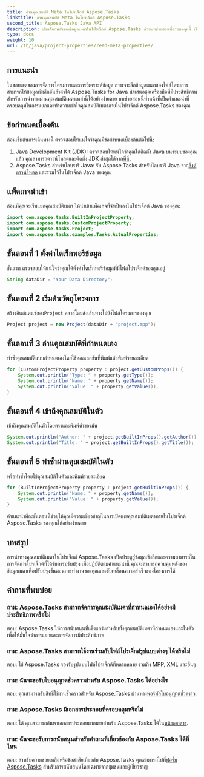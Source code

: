 ```yaml
---
title: อ่านคุณสมบัติ Meta ในโปรเจ็กต์ Aspose.Tasks
linktitle: อ่านคุณสมบัติ Meta ในโปรเจ็กต์ Aspose.Tasks
second_title: Aspose.Tasks Java API
description: ปลดล็อกพลังของข้อมูลเมตาในโปรเจ็กต์ Aspose.Tasks ด้วยบทช่วยสอนที่ครอบคลุมนี้ เรียนรู้ที่จะแยกและใช้ประโยชน์จากคุณสมบัติเมตาได้อย่างง่ายดาย
type: docs
weight: 10
url: /th/java/project-properties/read-meta-properties/
---
```

## การแนะนำ
ในขอบเขตของการจัดการโครงการและการวิเคราะห์ข้อมูล การเจาะลึกข้อมูลเมตาของไฟล์โครงการสามารถให้ข้อมูลเชิงลึกอันล้ำค่าได้ Aspose.Tasks for Java นำเสนอชุดเครื่องมือที่มีประสิทธิภาพสำหรับการนำทางผ่านคุณสมบัติเมตาเหล่านี้ได้อย่างง่ายดาย บทช่วยสอนนี้ทำหน้าที่เป็นคำแนะนำที่ครอบคลุมในการแยกและทำความเข้าใจคุณสมบัติเมตาภายในโปรเจ็กต์ Aspose.Tasks ของคุณ
## ข้อกำหนดเบื้องต้น
ก่อนเริ่มต้นการเดินทางนี้ ตรวจสอบให้แน่ใจว่าคุณมีข้อกำหนดเบื้องต้นต่อไปนี้:
1.  Java Development Kit (JDK): ตรวจสอบให้แน่ใจว่าคุณได้ติดตั้ง Java บนระบบของคุณแล้ว คุณสามารถดาวน์โหลดและติดตั้ง JDK ล่าสุดได้จาก[ที่นี่](https://www.oracle.com/java/technologies/javase-jdk11-downloads.html).
2.  Aspose.Tasks สำหรับไลบรารี Java: รับ Aspose.Tasks สำหรับไลบรารี Java จาก[ลิ้งค์ดาวน์โหลด](https://releases.aspose.com/tasks/java/) และรวมไว้ในโปรเจ็กต์ Java ของคุณ

## แพ็คเกจนำเข้า
ก่อนที่คุณจะเริ่มแยกคุณสมบัติเมตา ให้นำเข้าแพ็คเกจที่จำเป็นลงในโปรเจ็กต์ Java ของคุณ:
```java
import com.aspose.tasks.BuiltInProjectProperty;
import com.aspose.tasks.CustomProjectProperty;
import com.aspose.tasks.Project;
import com.aspose.tasks.examples.Tasks.ActualProperties;
```

## ขั้นตอนที่ 1 ตั้งค่าไดเร็กทอรีข้อมูล
ขั้นแรก ตรวจสอบให้แน่ใจว่าคุณได้ตั้งค่าไดเร็กทอรีข้อมูลที่มีไฟล์โปรเจ็กต์ของคุณอยู่
```java
String dataDir = "Your Data Directory";
```
## ขั้นตอนที่ 2 เริ่มต้นวัตถุโครงการ
 สร้างอินสแตนซ์ของ`Project` คลาสโดยส่งเส้นทางไปยังไฟล์โครงการของคุณ
```java
Project project = new Project(dataDir + "project.mpp");
```
## ขั้นตอนที่ 3 อ่านคุณสมบัติที่กำหนดเอง
ทำซ้ำคุณสมบัติแบบกำหนดเองโดยใช้คอลเลกชันที่พิมพ์แล้วพิมพ์รายละเอียด
```java
for (CustomProjectProperty property : project.getCustomProps()) {
    System.out.println("Type: " + property.getType());
    System.out.println("Name: " + property.getName());
    System.out.println("Value: " + property.getValue());
}
```
## ขั้นตอนที่ 4 เข้าถึงคุณสมบัติในตัว
เข้าถึงคุณสมบัติในตัวโดยตรงและพิมพ์ค่าของมัน
```java
System.out.println("Author: " + project.getBuiltInProps().getAuthor());
System.out.println("Title: " + project.getBuiltInProps().getTitle());
```
## ขั้นตอนที่ 5 ทำซ้ำผ่านคุณสมบัติในตัว
หรือทำซ้ำโดยใช้คุณสมบัติในตัวและพิมพ์รายละเอียด
```java
for (BuiltInProjectProperty property : project.getBuiltInProps()) {
    System.out.println("Name: " + property.getName());
    System.out.println("Value: " + property.getValue());
}
```
คำแนะนำทีละขั้นตอนนี้ช่วยให้คุณมีความเชี่ยวชาญในการเปิดเผยคุณสมบัติเมตาภายในโปรเจ็กต์ Aspose.Tasks ของคุณได้อย่างง่ายดาย

## บทสรุป
การนำทางคุณสมบัติเมตาในโปรเจ็กต์ Aspose.Tasks เปิดประตูสู่ข้อมูลเชิงลึกและความสามารถในการจัดการโปรเจ็กต์ที่ได้รับการปรับปรุง เมื่อปฏิบัติตามคำแนะนำนี้ คุณจะสามารถควบคุมพลังของข้อมูลเมตาเพื่อปรับปรุงขั้นตอนการทำงานของคุณและขับเคลื่อนความสำเร็จของโครงการได้
## คำถามที่พบบ่อย
### ถาม: Aspose.Tasks สามารถจัดการคุณสมบัติเมตาที่กำหนดเองได้อย่างมีประสิทธิภาพหรือไม่
ตอบ: Aspose.Tasks ให้การสนับสนุนที่แข็งแกร่งสำหรับทั้งคุณสมบัติเมตาที่กำหนดเองและในตัว เพื่อให้มั่นใจว่าการแยกและการจัดการมีประสิทธิภาพ
### ถาม: Aspose.Tasks สามารถใช้งานร่วมกับไฟล์โปรเจ็กต์รูปแบบต่างๆ ได้หรือไม่
ตอบ: ใช่ Aspose.Tasks รองรับรูปแบบไฟล์โปรเจ็กต์ที่หลากหลาย รวมถึง MPP, XML และอื่นๆ
### ถาม: ฉันจะขอรับใบอนุญาตชั่วคราวสำหรับ Aspose.Tasks ได้อย่างไร
 ตอบ: คุณสามารถรับสิทธิ์ใช้งานชั่วคราวสำหรับ Aspose.Tasks ผ่านทาง[พอร์ทัลใบอนุญาตชั่วคราว](https://purchase.aspose.com/temporary-license/).
### ถาม: Aspose.Tasks มีเอกสารประกอบที่ครอบคลุมหรือไม่
 ตอบ: ได้ คุณสามารถค้นหาเอกสารประกอบมากมายสำหรับ Aspose.Tasks ได้ใน[หน้าเอกสาร](https://reference.aspose.com/tasks/java/).
### ถาม: ฉันจะขอรับการสนับสนุนสำหรับคำถามที่เกี่ยวข้องกับ Aspose.Tasks ได้ที่ไหน
 ตอบ: สำหรับความช่วยเหลือหรือข้อสงสัยเกี่ยวกับ Aspose.Tasks คุณสามารถไปที่[ฟอรั่ม Aspose.Tasks](https://forum.aspose.com/c/tasks/15) สำหรับการสนับสนุนโดยเฉพาะจากชุมชนและผู้เชี่ยวชาญ